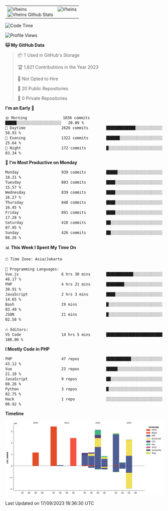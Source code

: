 <table>
  <tr>
    <td valign="top">
      <img src="https://github-readme-streak-stats.herokuapp.com/?user=Vheins&" alt="Vheins" /><br/>
      <img src="https://github-readme-stats.vercel.app/api?username=vheins&count_private=true&show_icons=true" alt="Vheins Github Stats">
    </td>
    <td valign="top">
      <img src="https://github-readme-stats.vercel.app/api/top-langs/?username=Vheins&count_private=true" alt="Vheins" /><br/>
    </td>
  </tr>
</table>

<!--START_SECTION:waka-->
![Code Time](http://img.shields.io/badge/Code%20Time-604%20hrs%2051%20mins-blue)

![Profile Views](http://img.shields.io/badge/Profile%20Views-0-blue)

**🐱 My GitHub Data** 

> 📦 ? Used in GitHub's Storage 
 > 
> 🏆 1,821 Contributions in the Year 2023
 > 
> 🚫 Not Opted to Hire
 > 
> 📜 20 Public Repositories 
 > 
> 🔑 0 Private Repositories 
 > 
**I'm an Early 🐤** 

```text
🌞 Morning                1036 commits        █████░░░░░░░░░░░░░░░░░░░░   20.09 % 
🌆 Daytime                2626 commits        █████████████░░░░░░░░░░░░   50.93 % 
🌃 Evening                1322 commits        ██████░░░░░░░░░░░░░░░░░░░   25.64 % 
🌙 Night                  172 commits         █░░░░░░░░░░░░░░░░░░░░░░░░   03.34 % 
```
📅 **I'm Most Productive on Monday** 

```text
Monday                   939 commits         █████░░░░░░░░░░░░░░░░░░░░   18.21 % 
Tuesday                  803 commits         ████░░░░░░░░░░░░░░░░░░░░░   15.57 % 
Wednesday                839 commits         ████░░░░░░░░░░░░░░░░░░░░░   16.27 % 
Thursday                 848 commits         ████░░░░░░░░░░░░░░░░░░░░░   16.45 % 
Friday                   891 commits         ████░░░░░░░░░░░░░░░░░░░░░   17.28 % 
Saturday                 410 commits         ██░░░░░░░░░░░░░░░░░░░░░░░   07.95 % 
Sunday                   426 commits         ██░░░░░░░░░░░░░░░░░░░░░░░   08.26 % 
```


📊 **This Week I Spent My Time On** 

```text
🕑︎ Time Zone: Asia/Jakarta

💬 Programming Languages: 
Vue.js                   6 hrs 30 mins       ████████████░░░░░░░░░░░░░   46.17 % 
PHP                      4 hrs 21 mins       ████████░░░░░░░░░░░░░░░░░   30.91 % 
JavaScript               2 hrs 3 mins        ████░░░░░░░░░░░░░░░░░░░░░   14.65 % 
Bash                     29 mins             █░░░░░░░░░░░░░░░░░░░░░░░░   03.49 % 
JSON                     21 mins             █░░░░░░░░░░░░░░░░░░░░░░░░   02.58 % 

🔥 Editors: 
VS Code                  14 hrs 5 mins       █████████████████████████   100.00 % 
```

**I Mostly Code in PHP** 

```text
PHP                      47 repos            ███████████░░░░░░░░░░░░░░   43.12 % 
Vue                      23 repos            █████░░░░░░░░░░░░░░░░░░░░   21.10 % 
JavaScript               9 repos             ██░░░░░░░░░░░░░░░░░░░░░░░   08.26 % 
Python                   3 repos             █░░░░░░░░░░░░░░░░░░░░░░░░   02.75 % 
Hack                     1 repo              ░░░░░░░░░░░░░░░░░░░░░░░░░   00.92 % 
```



**Timeline**

![Lines of Code chart](https://raw.githubusercontent.com/vheins/vheins/main/assets/bar_graph.png)


 Last Updated on 17/09/2023 18:36:30 UTC
<!--END_SECTION:waka-->

